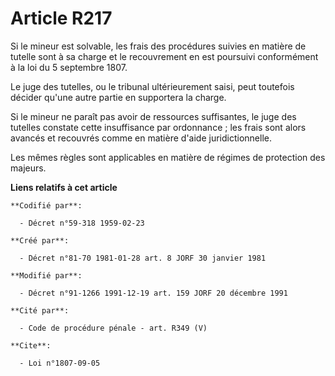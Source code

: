 # Article R217

Si le mineur est solvable, les frais des procédures suivies en matière de tutelle sont à sa charge et le recouvrement en est
poursuivi conformément à la loi du 5 septembre 1807.

Le juge des tutelles, ou le tribunal ultérieurement saisi, peut toutefois décider qu'une autre partie en supportera la
charge.

Si le mineur ne paraît pas avoir de ressources suffisantes, le juge des tutelles constate cette insuffisance par ordonnance ;
les frais sont alors avancés et recouvrés comme en matière d'aide juridictionnelle.

Les mêmes règles sont applicables en matière de régimes de protection des majeurs.

**Liens relatifs à cet article**

	**Codifié par**:

	  - Décret n°59-318 1959-02-23

	**Créé par**:

	  - Décret n°81-70 1981-01-28 art. 8 JORF 30 janvier 1981

	**Modifié par**:

	  - Décret n°91-1266 1991-12-19 art. 159 JORF 20 décembre 1991

	**Cité par**:

	  - Code de procédure pénale - art. R349 (V)

	**Cite**:

	  - Loi n°1807-09-05
